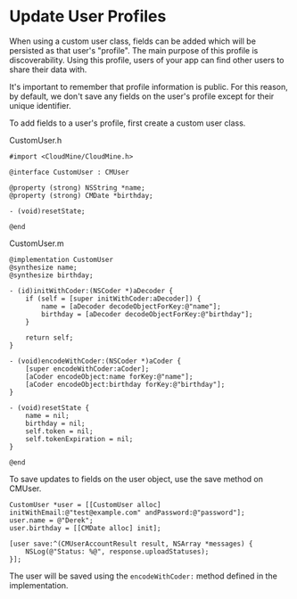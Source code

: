 # Update User Profiles

When using a custom user class, fields can be added which will be persisted as that user's "profile". The main purpose of this profile is discoverability. Using this profile, users of your app can find other users to share their data with.

It's important to remember that profile information is public. For this reason, by default, we don't save any fields on the user's profile except for their unique identifier.

To add fields to a user's profile, first create a custom user class.

CustomUser.h

```objc 
#import <CloudMine/CloudMine.h>
 
@interface CustomUser : CMUser
 
@property (strong) NSString *name;
@property (strong) CMDate *birthday;
 
- (void)resetState;
 
@end
```

CustomUser.m

```objc
@implementation CustomUser
@synthesize name;
@synthesize birthday;
 
- (id)initWithCoder:(NSCoder *)aDecoder {
    if (self = [super initWithCoder:aDecoder]) {
        name = [aDecoder decodeObjectForKey:@"name"];
        birthday = [aDecoder decodeObjectForKey:@"birthday"];
    }
 
    return self;
}
 
- (void)encodeWithCoder:(NSCoder *)aCoder {
    [super encodeWithCoder:aCoder];
    [aCoder encodeObject:name forKey:@"name"];
    [aCoder encodeObject:birthday forKey:@"birthday"];
}
 
- (void)resetState {
    name = nil;
    birthday = nil;
    self.token = nil;
    self.tokenExpiration = nil;
}
 
@end
```

To save updates to fields on the user object, use the save method on CMUser.

```objc
CustomUser *user = [[CustomUser alloc] initWithEmail:@"test@example.com" andPassword:@"password"];
user.name = @"Derek";
user.birthday = [[CMDate alloc] init];
 
[user save:^(CMUserAccountResult result, NSArray *messages) {
    NSLog(@"Status: %@", response.uploadStatuses);
}];
```

The user will be saved using the `encodeWithCoder:` method defined in the implementation.


